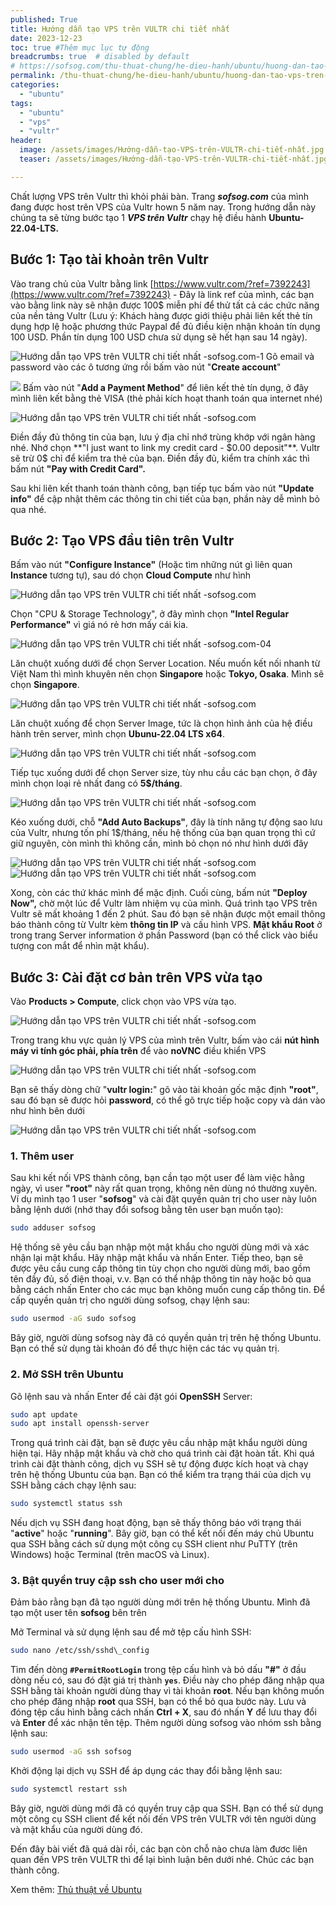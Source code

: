 ```yaml
---
published: True
title: Hướng dẫn tạo VPS trên VULTR chi tiết nhất
date: 2023-12-23
toc: true #Thêm mục lục tự động
breadcrumbs: true  # disabled by default
# https://sofsog.com/thu-thuat-chung/he-dieu-hanh/ubuntu/huong-dan-tao-vps-tren-vultr-chi-tiet-nhat
permalink: /thu-thuat-chung/he-dieu-hanh/ubuntu/huong-dan-tao-vps-tren-vultr-chi-tiet-nhat
categories: 
  - "ubuntu"
tags: 
  - "ubuntu"
  - "vps"
  - "vultr"
header:
  image: /assets/images/Hướng-dẫn-tạo-VPS-trên-VULTR-chi-tiết-nhất.jpg
  teaser: /assets/images/Hướng-dẫn-tạo-VPS-trên-VULTR-chi-tiết-nhất.jpg

---
```


Chất lượng VPS trên Vultr thì khỏi phải bàn. Trang _**sofsog.com**_ của mình đang được host trên VPS của Vultr hown 5 năm nay. Trong hướng dẫn này chúng ta sẽ từng bước tạo 1 _**VPS trên Vultr**_ chạy hệ điều hành **Ubuntu-22.04-LTS.**

## Bước 1: Tạo tài khoản trên Vultr

Vào trang chủ của Vultr bằng link [https://www.vultr.com/?ref=7392243](https://www.vultr.com/?ref=7392243) - Đây là link ref của mình, các bạn vào bằng link này sẽ nhận được 100$ miễn phí để thử tất cả các chức năng của nền tảng Vultr (Lưu ý: Khách hàng được giới thiệu phải liên kết thẻ tín dụng hợp lệ hoặc phương thức Paypal để đủ điều kiện nhận khoản tín dụng 100 USD. Phần tín dụng 100 USD chưa sử dụng sẽ hết hạn sau 14 ngày).

![Hướng dẫn tạo VPS trên VULTR chi tiết nhất -sofsog.com-1](/assets/images/Hướng-dẫn-tạo-VPS-trên-VULTR-chi-tiết-nhất.jpg) Gõ email và password vào các ô tương ứng rồi bấm vào nút "**Create account**"

![](/assets/images/Hướng-dẫn-tạo-VPS-trên-VULTR-chi-tiết-nhất-2.jpg) Bấm vào nút "**Add a Payment Method**" để liên kết thẻ tín dụng, ở đây mình liên kết bằng thẻ VISA (thẻ phải kích hoạt thanh toán qua internet nhé)

![Hướng dẫn tạo VPS trên VULTR chi tiết nhất -sofsog.com](/assets/images/Hướng-dẫn-tạo-VPS-trên-VULTR-chi-tiết-nhất-sofsog.com-03.jpg)

Điền đầy đủ thông tin của bạn, lưu ý địa chỉ nhớ trùng khớp với ngân hàng nhé. Nhớ chọn **"I just want to link my credit card - $0.00 deposit"**. Vultr sẽ trừ 0$ chỉ để kiểm tra thẻ của bạn. Điền đầy đủ, kiểm tra chính xác thì bấm nút **"Pay with Credit Card".**

Sau khi liên kết thanh toán thành công, bạn tiếp tục bấm vào nút **"Update info"** để cập nhật thêm các thông tin chi tiết của bạn, phần này dễ mình bỏ qua nhé.

## Bước 2: Tạo VPS đầu tiên trên Vultr

Bấm vào nút **"Configure Instance"** (Hoặc tìm những nút gì liên quan **Instance** tương tự), sau dó chọn **Cloud Compute** như hình

![Hướng dẫn tạo VPS trên VULTR chi tiết nhất -sofsog.com](/assets/images/Hướng-dẫn-tạo-VPS-trên-VULTR-chi-tiết-nhất-sofsog.com-04.jpg)

Chọn "CPU & Storage Technology", ở đây mình chọn **"Intel Regular Performance"** vì giá nó rẻ hơn mấy cái kia.

![Hướng dẫn tạo VPS trên VULTR chi tiết nhất -sofsog.com-04](/assets/images/Hướng-dẫn-tạo-VPS-trên-VULTR-chi-tiết-nhất-sofsog.com-07.jpg)

Lăn chuột xuống dưới để chọn Server Location. Nếu muốn kết nối nhanh từ Việt Nam thì mình khuyên nên chọn **Singapore** hoặc **Tokyo, Osaka**. Mình sẽ chọn **Singapore**.

![Hướng dẫn tạo VPS trên VULTR chi tiết nhất -sofsog.com](/assets/images/Hướng-dẫn-tạo-VPS-trên-VULTR-chi-tiết-nhất-sofsog.com-05.jpg)

Lăn chuột xuống để chọn Server Image, tức là chọn hình ảnh của hệ điều hành trên server, mình chọn **Ubunu-22.04 LTS x64**.

![Hướng dẫn tạo VPS trên VULTR chi tiết nhất -sofsog.com](/assets/images/Hướng-dẫn-tạo-VPS-trên-VULTR-chi-tiết-nhất-sofsog.com-06.jpg)

Tiếp tục xuống dưới để chọn Server size, tùy nhu cầu các bạn chọn, ở đây mình chọn loại rẻ nhất đang có **5$/tháng**.

![Hướng dẫn tạo VPS trên VULTR chi tiết nhất -sofsog.com](/assets/images/Hướng-dẫn-tạo-VPS-trên-VULTR-chi-tiết-nhất-sofsog.com-08.jpg)

Kéo xuống dưới, chỗ **"Add Auto Backups"**, đây là tính năng tự động sao lưu của Vultr, nhưng tốn phí 1$/tháng, nếu hệ thống của bạn quan trọng thì cứ giữ nguyên, còn mình thì không cần, mình bỏ chọn nó như hình dưới đây

![Hướng dẫn tạo VPS trên VULTR chi tiết nhất -sofsog.com](/assets/images/Hướng-dẫn-tạo-VPS-trên-VULTR-chi-tiết-nhất-sofsog.com-09.jpg) ![Hướng dẫn tạo VPS trên VULTR chi tiết nhất -sofsog.com](/assets/images/Hướng-dẫn-tạo-VPS-trên-VULTR-chi-tiết-nhất-sofsog.com-10.jpg)

Xong, còn các thứ khác mình để mặc định. Cuối cùng, bấm nút **"Deploy Now",** chờ một lúc để Vultr làm nhiệm vụ của mình. Quá trình tạo VPS trên Vultr sẽ mất khoảng 1 đến 2 phút. Sau đó bạn sẽ nhận được một email thông báo thành công từ Vultr kèm **thông tin IP** và cấu hình VPS. **Mật khẩu Root** ở trong trang Server information ở phần Password (bạn có thể click vào biểu tượng con mắt để nhìn mật khẩu).

## Bước 3: Cài đặt cơ bản trên VPS vừa tạo

Vào **Products > Compute**, click chọn vào VPS vừa tạo.

![Hướng dẫn tạo VPS trên VULTR chi tiết nhất -sofsog.com](/assets/images/Hướng-dẫn-tạo-VPS-trên-VULTR-chi-tiết-nhất-sofsog.com-12.png)

Trong trang khu vực quản lý VPS của mình trên Vultr, bấm vào cái **nút hình máy vi tính góc phải, phía trên** để vào **noVNC** điều khiển VPS

![Hướng dẫn tạo VPS trên VULTR chi tiết nhất -sofsog.com](/assets/images/Hướng-dẫn-tạo-VPS-trên-VULTR-chi-tiết-nhất-sofsog.com-11.jpg)

Bạn sẽ thấy dòng chữ "**vultr login:**" gõ vào tài khoản gốc mặc định **"root"**, sau đó bạn sẽ được hỏi **password**, có thể gõ trực tiếp hoặc copy và dán vào như hình bên dưới

![Hướng dẫn tạo VPS trên VULTR chi tiết nhất -sofsog.com](/assets/images/Hướng-dẫn-tạo-VPS-trên-VULTR-chi-tiết-nhất-sofsog.com-13.jpg)

### 1\. Thêm user

Sau khi kết nối VPS thành công, bạn cần tạo một user để làm việc hằng ngày, vì user **"root"** này rất quan trọng, không nên dùng nó thường xuyên. Ví dụ mình tạo 1 user "**sofsog**" và cài đặt quyền quản trị cho user này luôn bằng lệnh dưới (nhớ thay đổi sofsog bằng tên user bạn muốn tạo):

```bash
sudo adduser sofsog
```

Hệ thống sẽ yêu cầu bạn nhập một mật khẩu cho người dùng mới và xác nhận lại mật khẩu. Hãy nhập mật khẩu và nhấn Enter. Tiếp theo, bạn sẽ được yêu cầu cung cấp thông tin tùy chọn cho người dùng mới, bao gồm tên đầy đủ, số điện thoại, v.v. Bạn có thể nhập thông tin này hoặc bỏ qua bằng cách nhấn Enter cho các mục bạn không muốn cung cấp thông tin. Để cấp quyền quản trị cho người dùng sofsog, chạy lệnh sau:

```bash
sudo usermod -aG sudo sofsog
```

Bây giờ, người dùng sofsog này đã có quyền quản trị trên hệ thống Ubuntu. Bạn có thể sử dụng tài khoản đó để thực hiện các tác vụ quản trị.

### 2\. Mở SSH trên Ubuntu

Gõ lệnh sau và nhấn Enter để cài đặt gói **OpenSSH** Server:

```bash
sudo apt update
sudo apt install openssh-server
```

Trong quá trình cài đặt, bạn sẽ được yêu cầu nhập mật khẩu người dùng hiện tại. Hãy nhập mật khẩu và chờ cho quá trình cài đặt hoàn tất. Khi quá trình cài đặt thành công, dịch vụ SSH sẽ tự động được kích hoạt và chạy trên hệ thống Ubuntu của bạn. Bạn có thể kiểm tra trạng thái của dịch vụ SSH bằng cách chạy lệnh sau:

```bash
sudo systemctl status ssh
```

Nếu dịch vụ SSH đang hoạt động, bạn sẽ thấy thông báo với trạng thái "**active**" hoặc "**running**". Bây giờ, bạn có thể kết nối đến máy chủ Ubuntu qua SSH bằng cách sử dụng một công cụ SSH client như PuTTY (trên Windows) hoặc Terminal (trên macOS và Linux).

### 3\. Bật quyền truy cập ssh cho user mới cho

Đảm bảo rằng bạn đã tạo người dùng mới trên hệ thống Ubuntu. Mình đã tạo một user tên **sofsog** bên trên

Mở Terminal và sử dụng lệnh sau để mở tệp cấu hình SSH:

```bash
sudo nano /etc/ssh/sshd\_config
```

Tìm đến dòng **`#PermitRootLogin`** trong tệp cấu hình và bỏ dấu **"#"** ở đầu dòng nếu có, sau đó đặt giá trị thành **`yes`**. Điều này cho phép đăng nhập qua SSH bằng tài khoản người dùng thay vì tài khoản **root**. Nếu bạn không muốn cho phép đăng nhập **root** qua SSH, bạn có thể bỏ qua bước này. Lưu và đóng tệp cấu hình bằng cách nhấn **Ctrl + X**, sau đó nhấn **Y** để lưu thay đổi và **Enter** để xác nhận tên tệp. Thêm người dùng sofsog vào nhóm ssh bằng lệnh sau:

```bash
sudo usermod -aG ssh sofsog
```

Khởi động lại dịch vụ SSH để áp dụng các thay đổi bằng lệnh sau:

```bash
sudo systemctl restart ssh
```

Bây giờ, người dùng mới đã có quyền truy cập qua SSH. Bạn có thể sử dụng một công cụ SSH client để kết nối đến VPS trên VULTR với tên người dùng và mật khẩu của người dùng đó.

Đến đây bài viết đã quá dài rồi, các bạn còn chỗ nào chưa làm đươc liên quan đến VPS trên VULTR thì để lại bình luận bên dưới nhé. Chúc các bạn thành công.

Xem thêm: [Thủ thuật về Ubuntu](https://sofsog.com/thu-thuat-chung/he-dieu-hanh/ubuntu)
